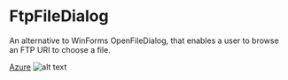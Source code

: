 # FtpFileDialog
An alternative to WinForms OpenFileDialog, that enables a user to browse an FTP URI to choose a file.

[Azure](https://dev.azure.com/tonur/NuGet)
![alt text](https://dev.azure.com/tonur/NuGet/_apis/build/status/Tonur.FtpFileDialog?branchName=master "")
